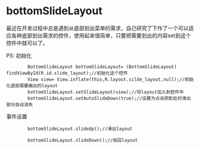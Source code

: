 # bottomSlideLayout

最近在开发过程中总是遇到从底部划出菜单的需求，自己研究了下作了一个可以适应各种底部划出需求的控件，使用起来很简单，只要把需要划出的内容set到这个控件中就可以了。

PS:
   初始化
```
        BottomSlideLayout bottomSlideLayout= (BottomSlideLayout) findViewById(R.id.slide_layout);//初始化这个控件
        View view= View.inflate(this,R.layout.silde_layout,null);//初始化底部需要画出的layout
        bottomSlideLayout.setSlideLayout(view);//将layout加入到控件中
        bottomSlideLayout.setAutoSlideDown(true);//设置为点击阴影处时滑出部分自动消失
```
   事件设置
```
        bottomSlideLayout.slideUp();//滑出layout
        
        bottomSlideLayout.slideDown();//收回layout
```

